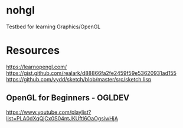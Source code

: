 # nohgl

Testbed for learning Graphics/OpenGL

# Resources

https://learnopengl.com/
https://gist.github.com/realark/d88866fa2fe2459f59e53620931ad155
https://github.com/vydd/sketch/blob/master/src/sketch.lisp

## OpenGL for Beginners - OGLDEV
https://www.youtube.com/playlist?list=PLA0dXqQjCx0S04ntJKUftl6OaOgsiwHjA
